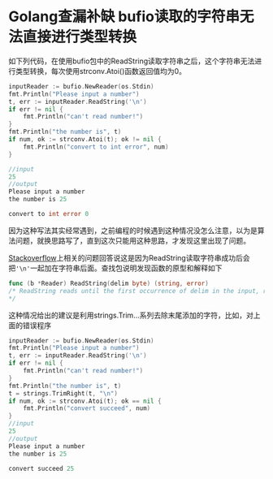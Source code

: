# Golang查漏补缺 bufio读取的字符串无法直接进行类型转换


如下列代码，在使用bufio包中的ReadString读取字符串之后，这个字符串无法进行类型转换，每次使用strconv.Atoi()函数返回值均为0。

```go
inputReader := bufio.NewReader(os.Stdin)
fmt.Println("Please input a number")
t, err := inputReader.ReadString('\n')
if err != nil {
    fmt.Println("can't read number!")
}
fmt.Println("the number is", t)
if num, ok := strconv.Atoi(t); ok != nil {
    fmt.Println("convert to int error", num)
}

//input
25
//output
Please input a number
the number is 25

convert to int error 0
```

因为这种写法其实经常遇到，之前编程的时候遇到这种情况没怎么注意，以为是算法问题，就换思路写了，直到这次只能用这种思路，才发现这里出现了问题。

[Stackoverflow](https://stackoverflow.com/questions/31464142/what-is-wrong-with-this-go-switch-statement)上相关的问题回答说这是因为ReadString读取字符串成功后会把`'\n'`一起加在字符串后面。查找包说明发现函数的原型和解释如下

```go
func (b *Reader) ReadString(delim byte) (string, error)
/* ReadString reads until the first occurrence of delim in the input, returning a string containing the data up to and including the delimiter. If ReadString encounters an error before finding a delimiter, it returns the data read before the error and the error itself (often io.EOF). ReadString returns err != nil if and only if the returned data does not end in delim. For simple uses, a Scanner may be more convenient.
*/
```

这种情况给出的建议是利用strings.Trim...系列去除末尾添加的字符，比如，对上面的错误程序

```go
inputReader := bufio.NewReader(os.Stdin)
fmt.Println("Please input a number")
t, err := inputReader.ReadString('\n')
if err != nil {
    fmt.Println("can't read number!")
}
fmt.Println("the number is", t)
t = strings.TrimRight(t, "\n")
if num, ok := strconv.Atoi(t); ok == nil {
    fmt.Println("convert succeed", num)
}
//input 
25
//output
Please input a number
the number is 25

convert succeed 25
```


